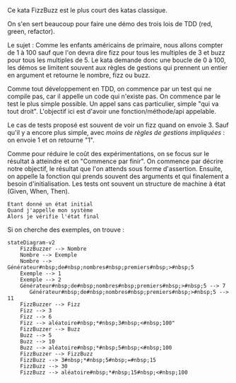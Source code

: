 Ce kata FizzBuzz est le plus court des katas classique.

On s'en sert beaucoup pour faire une démo des trois lois de TDD (red, green, refactor).

Le sujet : Comme les enfants américains de primaire, nous allons compter de 1 à 100 sauf que l'on devra dire fizz pour tous les multiples de 3 et buzz pour tous les multiples de 5.
Le kata demande donc une boucle de 0 à 100, les démos se limitent souvent aux règles de gestions qui prennent un entier en argument et retourne le nombre, fizz ou buzz.

Comme tout développement en TDD, on commence par un test qui ne compile pas, car il appelle un code qui n'existe pas.
On commence par le test le plus simple possible.
Un appel sans cas particulier, simple "qui va tout droit".
L'objectif ici est d'avoir une fonction/méthode/api appelable.

Le cas de tests proposé est souvent de voir un fizz quand on envoie 3.
Sauf qu'il y a encore plus simple, avec *moins de règles de gestions impliquées* : on envoie 1 et on retourne "1".

Comme pour réduire le coût des expérimentations, on se focus sur le résultat à atteindre et on "Commence par finir".
On commence par décrire notre objectif, le résultat que l'on attends sous forme d'assertion.
Ensuite, on appelle la fonction qui prends souvent des arguments et qui finalement a besoin d'initialisation.
Les tests ont souvent un structure de machine à état (Given, When, Then).
```
Etant donné un état initial
Quand j'appelle mon système
Alors je vérifie l'état final
```


Si on cherche des exemples, on trouve :
```mermaid
stateDiagram-v2
    FizzBuzzer --> Nombre
    Nombre --> Exemple
    Nombre --> Générateur#nbsp;de#nbsp;nombres#nbsp;premiers#nbsp;>#nbsp;5
    Exemple --> 1
    Exemple --> 2
	Générateur#nbsp;de#nbsp;nombres#nbsp;premiers#nbsp;>#nbsp;5 --> 7
	   Générateur#nbsp;de#nbsp;nombres#nbsp;premiers#nbsp;>#nbsp;5 --> 11
    FizzBuzzer --> Fizz
    Fizz --> 3
    Fizz --> 6
    Fizz --> aléatoire#nbsp;*#nbsp;3#nbsp;<#nbsp;100"
    FizzBuzzer --> Buzz
    Buzz --> 5
    Buzz --> 10
    Buzz --> aléatoire#nbsp;*#nbsp;5#nbsp;<#nbsp;100
    FizzBuzzer --> FizzBuzz
    FizzBuzz --> 3#nbsp;*#nbsp;5#nbsp;=#nbsp;15
    FizzBuzz --> 30
    FizzBuzz --> aléatoire#nbsp;*#nbsp;15#nbsp;<#nbsp;100
```


